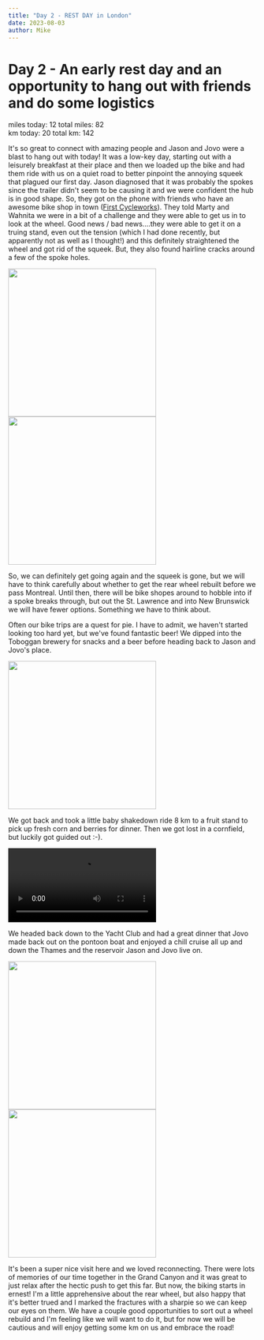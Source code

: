 ```yaml
---
title: "Day 2 - REST DAY in London"
date: 2023-08-03
author: Mike
---
```

# Day 2 - An early rest day and an opportunity to hang out with friends and do some logistics
miles today: 12      total miles: 82  
km today: 20         total km: 142

It's so great to connect with amazing people and Jason and Jovo were a blast to hang out with today! It was a low-key day, starting out with a leisurely breakfast at their place and then we loaded up the bike and had them ride with us on a quiet road to better pinpoint the annoying squeek that plagued our first day. Jason diagnosed that it was probably the spokes since the trailer didn't seem to be causing it and we were confident the hub is in good shape. So, they got on the phone with friends who have an awesome bike shop in town ([First Cycleworks](https://firstcycleworks.com/)). They told Marty and Wahnita we were in a bit of a challenge and they were able to get us in to look at the wheel. Good news / bad news....they were able to get it on a truing stand, even out the tension (which I had done recently, but apparently not as well as I thought!) and this definitely straightened the wheel and got rid of the squeek. But, they also found hairline cracks around a few of the spoke holes. 

<img src="../../../assets/images/bikeshop.jpeg" width=300>
<img src="../../../assets/images/truing.jpeg" width=300>

So, we can definitely get going again and the squeek is gone, but we will have to think carefully about whether to get the rear wheel rebuilt before we pass Montreal. Until then, there will be bike shopes around to hobble into if a spoke breaks through, but out the St. Lawrence and into New Brunswick we will have fewer options. Something we have to think about.

Often our bike trips are a quest for pie. I have to admit, we haven't started looking too hard yet, but we've found fantastic beer! We dipped into the Toboggan brewery for snacks and a beer before heading back to Jason and Jovo's place.

<img src="../../../assets/images/beer1.jpeg" width=300>

We got back and took a little baby shakedown ride 8 km to a fruit stand to pick up fresh corn and berries for dinner. Then we got lost in a cornfield, but luckily got guided out :-).

<video src="../../../assets/images/corn.mov" controls="controls" style="max-width: 450px;">
</video>

We headed back down to the Yacht Club and had a great dinner that Jovo made back out on the pontoon boat and enjoyed a chill cruise all up and down the Thames and the reservoir Jason and Jovo live on.

<img src="../../../assets/images/yachtclub.jpeg" width=300>
<img src="../../../assets/images/chandra_boat.jpg" width=300>
 
It's been a super nice visit here and we loved reconnecting. There were lots of memories of our time together in the Grand Canyon and it was great to just relax after the hectic push to get this far. But now, the biking starts in ernest! I'm a little apprehensive about the rear wheel, but also happy that it's better trued and I marked the fractures with a sharpie so we can keep our eyes on them. We have a couple good opportunities to sort out a wheel rebuild and I'm feeling like we will want to do it, but for now we will be cautious and will enjoy getting some km on us and embrace the road!

<script src="https://giscus.app/client.js"
        data-repo="mnfienen/talulat"
        data-repo-id="R_kgDOJ7VzDA"
        data-category="Comments"
        data-category-id="DIC_kwDOJ7VzDM4CX6LC"
        data-mapping="url"
        data-strict="0"
        data-reactions-enabled="1"
        data-emit-metadata="0"
        data-input-position="top"
        data-theme="preferred_color_scheme"
        data-lang="en"
        crossorigin="anonymous"
        async>
</script>
